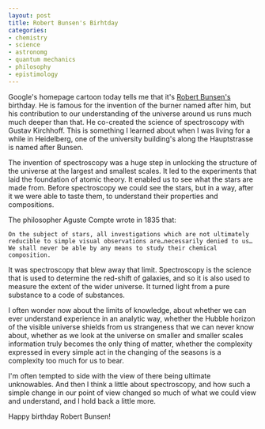 ```yaml
---
layout: post
title: Robert Bunsen's Birhtday
categories:
- chemistry
- science
- astronomg
- quantum mechanics
- philosophy
- epistimology
---
```


Google's homepage cartoon today tells me that it's [Robert Bunsen's][rb] birthday. He is famous for the invention of the burner named after him, but his contribution to our
understanding of the universe around us runs much much deeper than that. He co-created the science of spectroscopy with Gustav Kirchhoff. This is something I learned about
when I was living for a while in Heidelberg, one of the university building's along the Hauptstrasse is named after Bunsen.

The invention of spectroscopy was a huge step in unlocking the structure of the universe at the largest and smallest scales. It led to the experiments that laid the foundation
of atomic theory. It enabled us to see what the stars are made from. Before spectroscopy we could see the stars, but in a way, after it we were able to taste them, to understand 
their properties and compositions.

The philosopher Aguste Compte wrote in 1835 that:

`On the subject of stars, all investigations which are not ultimately reducible to simple visual observations are…necessarily denied to us… We shall never be able by any means to study their chemical composition.`

It was spectroscopy that blew away that limit. Spectroscopy is the science that is used to determine the red-shift of galaxies, and so it is also used to measure the extent of the wider universe. It turned light from a pure substance to a code of substances. 

I often wonder now about the limits of knowledge, about whether we can ever understand experience in an analytic way, whether the Hubble horizon of the visible universe shields from us strangeness that we can never know about, whether as we look at the universe on smaller and smaller scales information truly becomes the only thing of matter, whether the complexity expressed in every simple act in the changing of the seasons is a complexity too much for us to bear.

I'm often tempted to side with the view of there being ultimate unknowables. And then I think a little about spectroscopy, and how such a simple change in our point of view changed so much of what we could view and understand, and I hold back a little more. 

Happy birthday Robert Bunsen!

[rb]: http://en.wikipedia.org/wiki/Robert_Bunsen
